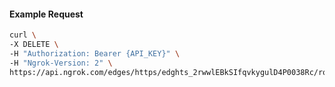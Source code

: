 <!-- Code generated for API Clients. DO NOT EDIT. -->

#### Example Request

```bash
curl \
-X DELETE \
-H "Authorization: Bearer {API_KEY}" \
-H "Ngrok-Version: 2" \
https://api.ngrok.com/edges/https/edghts_2rwwlEBkSIfqvkygulD4P0038Rc/routes/edghtsrt_2rwwlLT9B8fI15HySKPP78KJBHV/circuit_breaker
```
